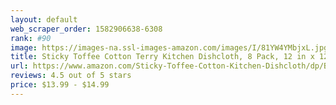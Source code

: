 ```yaml
---
layout: default 
﻿web_scraper_order: 1582906638-6308
rank: #90
image: https://images-na.ssl-images-amazon.com/images/I/81YW4YMbjxL.jpg
title: Sticky Toffee Cotton Terry Kitchen Dishcloth, 8 Pack, 12 in x 12 in, Blue Check
url: https://www.amazon.com/Sticky-Toffee-Cotton-Kitchen-Dishcloth/dp/B07Z8H2CG4/ref=zg_mw_home-garden_90?_encoding=UTF8&psc=1&refRID=VNAFRWV2J3PCK3AH2E7B
reviews: 4.5 out of 5 stars
price: $13.99 - $14.99
---
```

